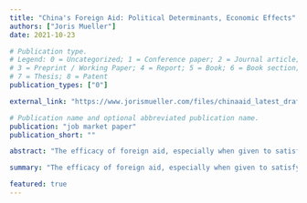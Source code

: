 ```yaml
---
title: "China's Foreign Aid: Political Determinants, Economic Effects"
authors: ["Joris Mueller"]
date: 2021-10-23

# Publication type.
# Legend: 0 = Uncategorized; 1 = Conference paper; 2 = Journal article;
# 3 = Preprint / Working Paper; 4 = Report; 5 = Book; 6 = Book section;
# 7 = Thesis; 8 = Patent
publication_types: ["0"]

external_link: "https://www.jorismueller.com/files/chinaaid_latest_draft.pdf"

# Publication name and optional abbreviated publication name.
publication: "job market paper"
publication_short: ""

abstract: "The efficacy of foreign aid, especially when given to satisfy the objectives of the donor country, is highly controversial. I study this question in the context of Chinese infrastructure aid, which has received much attention from policymakers. I build a novel project and firm-level dataset to identify political determinants of Chinese aid and its economic consequences for recipient countries. I document that when there is local labor unrest in China, contracts for Chinese aid projects are allocated to large state-owned firms in the area, and employment by these firms increases. Connections between these firms and other countries mean that China's response to domestic unrest affects the allocation of Chinese aid projects to other countries. I exploit the variation in countries' receipt of aid caused by the timing and spatial variation in local labor unrest in China, together with these connections, to develop an instrument for identifying the causal effects of Chinese aid on recipients. I find large positive effects on GDP, capital formation, consumption, and employment."

summary: "The efficacy of foreign aid, especially when given to satisfy the objectives of the donor country, is highly controversial. I study this question in the context of Chinese infrastructure aid, which has received much attention from policymakers. I build a novel project and firm-level dataset to identify political determinants of Chinese aid and its economic consequences for recipient countries. I document that when there is local labor unrest in China, contracts for Chinese aid projects are allocated to large state-owned firms in the area, and employment by these firms increases. Connections between these firms and other countries mean that China's response to domestic unrest affects the allocation of Chinese aid projects to other countries. I exploit the variation in countries' receipt of aid caused by the timing and spatial variation in local labor unrest in China, together with these connections, to develop an instrument for identifying the causal effects of Chinese aid on recipients. I find large positive effects on GDP, capital formation, consumption, and employment."

featured: true
---
```

